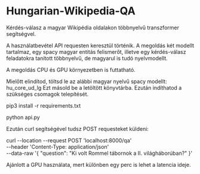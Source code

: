 # Hungarian-Wikipedia-QA
Kérdés-válasz a magyar Wikipédia oldalakon többnyelvű transzformer segítségvel.

A használatbevétel API requesten keresztül történik. 
A megoldás két modellt tartalmaz, egy spacy magyar entitás felismerőt, illetve egy kérdés-válasz feladatokra tanított többnyelvű, de magyarul is tudó nyelvmodellt.

A megoldás CPU és GPU környezetben is futtatható. 


Mielőtt elindítod, töltsd le az alábbi magyar nyelvű spacy modellt: hu_core_ud_lg 
Ezt másold be a letöltött könyvtárba.
Ezután indíthatod a szükséges csomagok telepítését.

pip3 install -r requirements.txt


python api.py

Ezután curl segítségével tudsz POST requesteket küldeni: 

curl --location --request POST 'localhost:8000/qa' \
--header 'Content-Type: application/json' \
--data-raw '{
    "question": "Ki volt Rommel tábornok a II. világháborúban?"
}'



Ajánlott a GPU használata, mert különben egy perc is lehet a latencia ideje.
